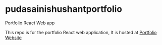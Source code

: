 # pudasainishushantportfolio
Portfolio React Web app 

This repo is for the portfolio React web application, It is hosted at [Portfolio Website](shushantapudasaini.com.np )
